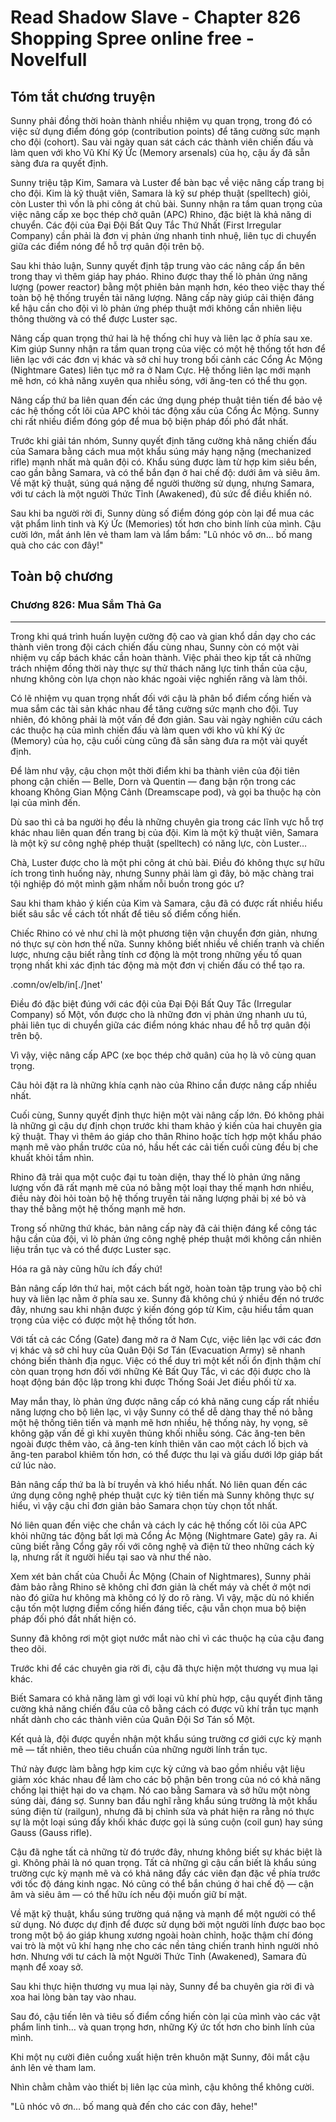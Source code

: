 # Read Shadow Slave - Chapter 826 Shopping Spree online free - Novelfull

## Tóm tắt chương truyện

Sunny phải đồng thời hoàn thành nhiều nhiệm vụ quan trọng, trong đó có việc sử dụng điểm đóng góp (contribution points) để tăng cường sức mạnh cho đội (cohort). Sau vài ngày quan sát cách các thành viên chiến đấu và làm quen với kho Vũ Khí Ký Ức (Memory arsenals) của họ, cậu ấy đã sẵn sàng đưa ra quyết định.

Sunny triệu tập Kim, Samara và Luster để bàn bạc về việc nâng cấp trang bị cho đội. Kim là kỹ thuật viên, Samara là kỹ sư phép thuật (spelltech) giỏi, còn Luster thì vốn là phi công át chủ bài. Sunny nhận ra tầm quan trọng của việc nâng cấp xe bọc thép chở quân (APC) Rhino, đặc biệt là khả năng di chuyển. Các đội của Đại Đội Bất Quy Tắc Thứ Nhất (First Irregular Company) cần phải là đơn vị phản ứng nhanh tinh nhuệ, liên tục di chuyển giữa các điểm nóng để hỗ trợ quân đội trên bộ.

Sau khi thảo luận, Sunny quyết định tập trung vào các nâng cấp ẩn bên trong thay vì thêm giáp hay pháo. Rhino được thay thế lò phản ứng năng lượng (power reactor) bằng một phiên bản mạnh hơn, kéo theo việc thay thế toàn bộ hệ thống truyền tải năng lượng. Nâng cấp này giúp cải thiện đáng kể hậu cần cho đội vì lò phản ứng phép thuật mới không cần nhiên liệu thông thường và có thể được Luster sạc.

Nâng cấp quan trọng thứ hai là hệ thống chỉ huy và liên lạc ở phía sau xe. Kim giúp Sunny nhận ra tầm quan trọng của việc có một hệ thống tốt hơn để liên lạc với các đơn vị khác và sở chỉ huy trong bối cảnh các Cổng Ác Mộng (Nightmare Gates) liên tục mở ra ở Nam Cực. Hệ thống liên lạc mới mạnh mẽ hơn, có khả năng xuyên qua nhiễu sóng, với ăng-ten có thể thu gọn.

Nâng cấp thứ ba liên quan đến các ứng dụng phép thuật tiên tiến để bảo vệ các hệ thống cốt lõi của APC khỏi tác động xấu của Cổng Ác Mộng. Sunny chi rất nhiều điểm đóng góp để mua bộ biện pháp đối phó đắt nhất.

Trước khi giải tán nhóm, Sunny quyết định tăng cường khả năng chiến đấu của Samara bằng cách mua một khẩu súng máy hạng nặng (mechanized rifle) mạnh nhất mà quân đội có. Khẩu súng được làm từ hợp kim siêu bền, cao gần bằng Samara, và có thể bắn đạn ở hai chế độ: dưới âm và siêu âm. Về mặt kỹ thuật, súng quá nặng để người thường sử dụng, nhưng Samara, với tư cách là một người Thức Tỉnh (Awakened), đủ sức để điều khiển nó.

Sau khi ba người rời đi, Sunny dùng số điểm đóng góp còn lại để mua các vật phẩm linh tinh và Ký Ức (Memories) tốt hơn cho binh lính của mình. Cậu cười lớn, mắt ánh lên vẻ tham lam và lẩm bẩm: "Lũ nhóc vô ơn… bố mang quà cho các con đây!"

## Toàn bộ chương

### Chương 826: Mua Sắm Thả Ga

---

Trong khi quá trình huấn luyện cường độ cao và gian khổ dần dạy cho các thành viên trong đội cách chiến đấu cùng nhau, Sunny còn có một vài nhiệm vụ cấp bách khác cần hoàn thành. Việc phải theo kịp tất cả những trách nhiệm đồng thời này thực sự thử thách năng lực tinh thần của cậu, nhưng không còn lựa chọn nào khác ngoài việc nghiến răng và làm thôi.

Có lẽ nhiệm vụ quan trọng nhất đối với cậu là phân bổ điểm cống hiến và mua sắm các tài sản khác nhau để tăng cường sức mạnh cho đội. Tuy nhiên, đó không phải là một vấn đề đơn giản. Sau vài ngày nghiên cứu cách các thuộc hạ của mình chiến đấu và làm quen với kho vũ khí Ký ức (Memory) của họ, cậu cuối cùng cũng đã sẵn sàng đưa ra một vài quyết định.

Để làm như vậy, cậu chọn một thời điểm khi ba thành viên của đội tiên phong cận chiến — Belle, Dorn và Quentin — đang bận rộn trong các khoang Không Gian Mộng Cảnh (Dreamscape pod), và gọi ba thuộc hạ còn lại của mình đến.

Dù sao thì cả ba người họ đều là những chuyên gia trong các lĩnh vực hỗ trợ khác nhau liên quan đến trang bị của đội. Kim là một kỹ thuật viên, Samara là một kỹ sư công nghệ phép thuật (spelltech) có năng lực, còn Luster…

Chà, Luster được cho là một phi công át chủ bài. Điều đó không thực sự hữu ích trong tình huống này, nhưng Sunny phải làm gì đây, bỏ mặc chàng trai tội nghiệp đó một mình gặm nhấm nỗi buồn trong góc ư?

Sau khi tham khảo ý kiến của Kim và Samara, cậu đã có được rất nhiều hiểu biết sâu sắc về cách tốt nhất để tiêu số điểm cống hiến.

Chiếc Rhino có vẻ như chỉ là một phương tiện vận chuyển đơn giản, nhưng nó thực sự còn hơn thế nữa. Sunny không biết nhiều về chiến tranh và chiến lược, nhưng cậu biết rằng tính cơ động là một trong những yếu tố quan trọng nhất khi xác định tác động mà một đơn vị chiến đấu có thể tạo ra.

.comn/ov/elb/in[./]net'

Điều đó đặc biệt đúng với các đội của Đại Đội Bất Quy Tắc (Irregular Company) số Một, vốn được cho là những đơn vị phản ứng nhanh ưu tú, phải liên tục di chuyển giữa các điểm nóng khác nhau để hỗ trợ quân đội trên bộ.

Vì vậy, việc nâng cấp APC (xe bọc thép chở quân) của họ là vô cùng quan trọng.

Câu hỏi đặt ra là những khía cạnh nào của Rhino cần được nâng cấp nhiều nhất.

Cuối cùng, Sunny quyết định thực hiện một vài nâng cấp lớn. Đó không phải là những gì cậu dự định chọn trước khi tham khảo ý kiến của hai chuyên gia kỹ thuật. Thay vì thêm áo giáp cho thân Rhino hoặc tích hợp một khẩu pháo mạnh mẽ vào phần trước của nó, hầu hết các cải tiến cuối cùng đều bị che khuất khỏi tầm nhìn.

Rhino đã trải qua một cuộc đại tu toàn diện, thay thế lò phản ứng năng lượng vốn đã rất mạnh mẽ của nó bằng một loại thay thế mạnh hơn nhiều, điều này đòi hỏi toàn bộ hệ thống truyền tải năng lượng phải bị xé bỏ và thay thế bằng một hệ thống mạnh mẽ hơn.

Trong số những thứ khác, bản nâng cấp này đã cải thiện đáng kể công tác hậu cần của đội, vì lò phản ứng công nghệ phép thuật mới không cần nhiên liệu trần tục và có thể được Luster sạc.

Hóa ra gã này cũng hữu ích đấy chứ!

Bản nâng cấp lớn thứ hai, một cách bất ngờ, hoàn toàn tập trung vào bộ chỉ huy và liên lạc nằm ở phía sau xe. Sunny đã không chú ý nhiều đến nó trước đây, nhưng sau khi nhận được ý kiến đóng góp từ Kim, cậu hiểu tầm quan trọng của việc có được một hệ thống tốt hơn.

Với tất cả các Cổng (Gate) đang mở ra ở Nam Cực, việc liên lạc với các đơn vị khác và sở chỉ huy của Quân Đội Sơ Tán (Evacuation Army) sẽ nhanh chóng biến thành địa ngục. Việc có thể duy trì một kết nối ổn định thậm chí còn quan trọng hơn đối với những Kẻ Bất Quy Tắc, vì các đội được cho là hoạt động bán độc lập trong khi được Thống Soái Jet điều phối từ xa.

May mắn thay, lò phản ứng được nâng cấp có khả năng cung cấp rất nhiều năng lượng cho bộ liên lạc, vì vậy Sunny có thể dễ dàng thay thế nó bằng một hệ thống tiên tiến và mạnh mẽ hơn nhiều, hệ thống này, hy vọng, sẽ không gặp vấn đề gì khi xuyên thủng khối nhiễu sóng. Các ăng-ten bên ngoài được thêm vào, cả ăng-ten kính thiên văn cao một cách lố bịch và ăng-ten parabol khiêm tốn hơn, có thể được thu lại và giấu dưới lớp giáp bất cứ lúc nào.

Bản nâng cấp thứ ba là bí truyền và khó hiểu nhất. Nó liên quan đến các ứng dụng công nghệ phép thuật cực kỳ tiên tiến mà Sunny không thực sự hiểu, vì vậy cậu chỉ đơn giản bảo Samara chọn tùy chọn tốt nhất.

Nó liên quan đến việc che chắn và cách ly các hệ thống cốt lõi của APC khỏi những tác động bất lợi mà Cổng Ác Mộng (Nightmare Gate) gây ra. Ai cũng biết rằng Cổng gây rối với công nghệ và điện tử theo những cách kỳ lạ, nhưng rất ít người hiểu tại sao và như thế nào.

Xem xét bản chất của Chuỗi Ác Mộng (Chain of Nightmares), Sunny phải đảm bảo rằng Rhino sẽ không chỉ đơn giản là chết máy và chết ở một nơi nào đó giữa hư không mà không có lý do rõ ràng. Vì vậy, mặc dù nó khiến cậu tốn một lượng điểm cống hiến đáng tiếc, cậu vẫn chọn mua bộ biện pháp đối phó đắt nhất hiện có.

Sunny đã không rơi một giọt nước mắt nào chỉ vì các thuộc hạ của cậu đang theo dõi.

Trước khi để các chuyên gia rời đi, cậu đã thực hiện một thương vụ mua lại khác.

Biết Samara có khả năng làm gì với loại vũ khí phù hợp, cậu quyết định tăng cường khả năng chiến đấu của cô bằng cách có được vũ khí trần tục mạnh nhất dành cho các thành viên của Quân Đội Sơ Tán số Một.

Kết quả là, đội được quyền nhận một khẩu súng trường cơ giới cực kỳ mạnh mẽ — tất nhiên, theo tiêu chuẩn của những người lính trần tục.

Thứ này được làm bằng hợp kim cực kỳ cứng và bao gồm nhiều vật liệu giảm xóc khác nhau để làm cho các bộ phận bên trong của nó có khả năng chống lại thiệt hại do va chạm. Nó cao bằng Samara và sở hữu một nòng súng dài, đáng sợ. Sunny ban đầu nghĩ rằng khẩu súng trường là một khẩu súng điện từ (railgun), nhưng đã bị chỉnh sửa và phát hiện ra rằng nó thực sự là một loại súng đẩy khối khác được gọi là súng cuộn (coil gun) hay súng Gauss (Gauss rifle).

Cậu đã nghe tất cả những từ đó trước đây, nhưng không biết sự khác biệt là gì. Không phải là nó quan trọng. Tất cả những gì cậu cần biết là khẩu súng trường cực kỳ mạnh mẽ và có khả năng đẩy các viên đạn đặc về phía trước với tốc độ đáng kinh ngạc. Nó cũng có thể bắn chúng ở hai chế độ — cận âm và siêu âm — có thể hữu ích nếu đội muốn giữ bí mật.

Về mặt kỹ thuật, khẩu súng trường quá nặng và mạnh để một người có thể sử dụng. Nó được dự định để được sử dụng bởi một người lính được bao bọc trong một bộ áo giáp khung xương ngoài hoàn chỉnh, hoặc thậm chí đóng vai trò là một vũ khí hạng nhẹ cho các nền tảng chiến tranh hình người nhỏ hơn. Nhưng với tư cách là một Người Thức Tỉnh (Awakened), Samara đủ mạnh để xoay sở.

Sau khi thực hiện thương vụ mua lại này, Sunny để ba chuyên gia rời đi và xoa hai lòng bàn tay vào nhau.

Sau đó, cậu tiến lên và tiêu số điểm cống hiến còn lại của mình vào các vật phẩm linh tinh… và quan trọng hơn, những Ký ức tốt hơn cho binh lính của mình.

Khi một nụ cười điên cuồng xuất hiện trên khuôn mặt Sunny, đôi mắt cậu ánh lên vẻ tham lam.

Nhìn chằm chằm vào thiết bị liên lạc của mình, cậu không thể không cười.

"Lũ nhóc vô ơn… bố mang quà đến cho các con đây, hehe!"